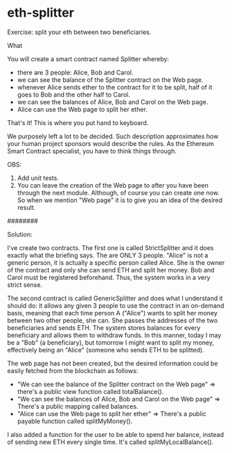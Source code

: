 # eth-splitter
Exercise: split your eth between two beneficiaries.

What

You will create a smart contract named Splitter whereby:

- there are 3 people: Alice, Bob and Carol.
- we can see the balance of the Splitter contract on the Web page.
- whenever Alice sends ether to the contract for it to be split, half of it goes to Bob and the other half to Carol.
- we can see the balances of Alice, Bob and Carol on the Web page.
- Alice can use the Web page to split her ether.

That's it! This is where you put hand to keyboard.

We purposely left a lot to be decided. Such description approximates how your human project sponsors would describe the rules. As the Ethereum Smart Contract specialist, you have to think things through.

OBS:
1) Add unit tests.
2) You can leave the creation of the Web page to after you have been through the next module. Although, of course you can create one now. So when we mention "Web page" it is to give you an idea of the desired result.

########

Solution:

I've create two contracts. The first one is called StrictSplitter and it does exactly what the briefing says. The are ONLY 3 people. "Alice" is not a generic person, it is actually a specific person called Alice. She is the owner of the contract and only she can send ETH and split her money. Bob and Carol must be registered beforehand. Thus, the system works in a very strict sense.

The second contract is called GenericSplitter and does what I understand it should do: it allows any given 3 people to use the contract in an on-demand basis, meaning that each time person A ("Alice") wants to split her money between two other people, she can. She passes the addresses of the two beneficiaries and sends ETH. The system stores balances for every beneficiary and allows them to withdraw funds. In this manner, today I may be a "Bob" (a beneficiary), but tomorrow I might want to split my money, effectively being an "Alice" (someone who sends ETH to be splitted).

The web page has not been created, but the desired information could be easily fetched from the blockchain as follows:
- "We can see the balance of the Splitter contract on the Web page" => there's a public view function called totalBalance().
- "We can see the balances of Alice, Bob and Carol on the Web page" => There's a public mapping called balances.
- "Alice can use the Web page to split her ether" => There's a public payable function called splitMyMoney().

I also added a function for the user to be able to spend her balance, instead of sending new ETH every single time. It's called splitMyLocalBalance().